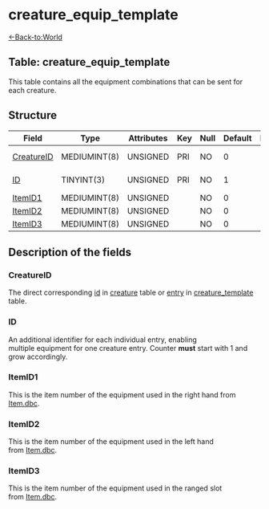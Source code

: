 # creature\_equip\_template

[<-Back-to:World](database-world.md)

## **Table: creature\_equip\_template**

This table contains all the equipment combinations that can be sent for each creature.

## Structure

| Field           | Type         | Attributes | Key | Null | Default | Extra | Comment      |
|-----------------|--------------|------------|-----|------|---------|-------|--------------|
| [CreatureID][1] | MEDIUMINT(8) | UNSIGNED   | PRI | NO   | 0       |       | Unique entry |
| [ID][2]         | TINYINT(3)   | UNSIGNED   | PRI | NO   | 1       |       | Unique entry |
| [ItemID1][3]    | MEDIUMINT(8) | UNSIGNED   |     | NO   | 0       |       |              |
| [ItemID2][4]    | MEDIUMINT(8) | UNSIGNED   |     | NO   | 0       |       |              |
| [ItemID3][5]    | MEDIUMINT(8) | UNSIGNED   |     | NO   | 0       |       |              |

[1]: #creatureid
[2]: #id
[3]: #itemid1
[4]: #itemid2
[5]: #itemid3

## Description of the fields

### CreatureID

The direct corresponding [id](http://www.azerothcore.org/wiki/creature#id) in [creature](creature) table or [entry](http://www.azerothcore.org/wiki/creature_template#creature_template-entry) in [creature\_template](creature_template) table.

### ID

An additional identifier for each individual entry, enabling multiple equipment for one creature entry. Counter **must** start with 1 and grow accordingly.

### ItemID1

This is the item number of the equipment used in the right hand from [Item.dbc](Item).

### ItemID2

This is the item number of the equipment used in the left hand from [Item.dbc](Item).

### ItemID3

This is the item number of the equipment used in the ranged slot from [Item.dbc](Item).
